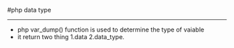  #php data type
 ***
 
 - php var_dump() function is used to determine the type of vaiable
 - it return two thing 1.data 2.data_type.
